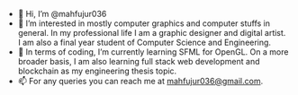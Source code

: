 - 👋 Hi, I’m @mahfujur036
- 👀 I’m interested in mostly computer graphics and computer stuffs in general. In my professional life I am a graphic designer and digital artist. I am also a final year student of Computer Science and Engineering.
- 🌱 In terms of coding, I’m currently learning SFML for OpenGL. On a more broader basis, I am also learning full stack web development and blockchain as my engineering thesis topic.
- 📫 For any queries you can reach me at mahfujur036@gmail.com.

<!---
mahfujur036/mahfujur036 is a ✨ special ✨ repository because its `README.md` (this file) appears on your GitHub profile.
You can click the Preview link to take a look at your changes.
--->
